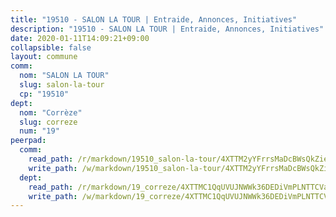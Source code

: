 ```yaml
---
title: "19510 - SALON LA TOUR | Entraide, Annonces, Initiatives"
description: "19510 - SALON LA TOUR | Entraide, Annonces, Initiatives"
date: 2020-01-11T14:09:21+09:00
collapsible: false
layout: commune
comm:
  nom: "SALON LA TOUR"
  slug: salon-la-tour
  cp: "19510"
dept:
  nom: "Corrèze"
  slug: correze
  num: "19"
peerpad:
  comm:
    read_path: /r/markdown/19510_salon-la-tour/4XTTM2yYFrrsMaDcBWsQkZie2hnSNsq2cCxWojSyjPBvZGiK2
    write_path: /w/markdown/19510_salon-la-tour/4XTTM2yYFrrsMaDcBWsQkZie2hnSNsq2cCxWojSyjPBvZGiK2-K3TgUswPZ2uqyjNNz5BGzwZwEdo9jTEWi4bsg9feyq7Jr4fK22JgfgFJAVa6A9rzbramPUUkPd6HLyAm1f5JxNhgpeWTCvMizpHrgQFKtZP9cmoA1T4BG2zwoGMAUT41KJozXVRr
  dept:
    read_path: /r/markdown/19_correze/4XTTMC1QqUVUJNWWk36DEDiVmPLNTTCVay5E5gwEvpSf36VsS
    write_path: /w/markdown/19_correze/4XTTMC1QqUVUJNWWk36DEDiVmPLNTTCVay5E5gwEvpSf36VsS-K3TgUzu4fqyixiBZaA5Ejd2iCC9xJnV2MqYc8L2r22c4qVWWx9VnJmMAAFTQjLmwLDBGZ9pgHdAtPGZHV6pZb6y2bhgaqXFUJ1Fp1QgihzJpszTr9ow8JcXoeYzTUZfY7Rzzn9sS
---
```


